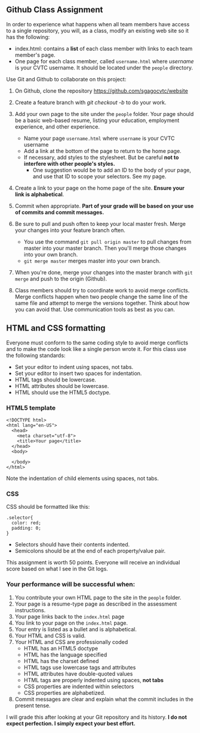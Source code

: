 ## Github Class Assignment

In order to experience what happens when all team members have access to a single repository, you will, as a class, modify an existing web site so it has the following:

* index.html: contains a **list** of each class member with links to each team member's page.
* One page for each class member, called `username.html` where *username* is your CVTC username. It should be located under the `people` directory.

Use Git and Github to collaborate on this project:

1. On Github, clone the repository <https://github.com/sgagocvtc/website>

2. Create a feature branch with *git checkout -b* to do your work.

3. Add your own page to the site under the `people` folder. Your page should be a basic web-based resume, listing your education, employment experience, and other experience.
    * Name your page `username.html` where `username` is your CVTC username
    * Add a link at the bottom of the page to return to the home page.
    * If necessary, add styles to the stylesheet. But be careful **not to interfere with other people's styles.** 
       * One suggestion would be to add an ID to the body of your page, and use that ID to scope your selectors. See my page.

4. Create a link to your page on the home page of the site. **Ensure your link is alphabetical**.

5. Commit when appropriate. **Part of your grade will be based on your use of commits and commit messages.**
5. Be sure to pull and push often to keep your local master fresh. Merge your changes into your feature branch often. 
    * You use the command `git pull origin master` to pull changes from master into your master branch. Then you'll merge those changes into your own branch.
    * `git merge master` merges master into your own branch.
6. When you're done, merge your changes into the master branch with `git merge`  and push to the origin (Github).
8. Class members should try to coordinate work to avoid merge conflicts. Merge conflicts happen when two people change the same line of the same file and attempt to merge the versions together. Think about how you can avoid that. Use communication tools as best as you can.

## HTML and CSS formatting

Everyone  must conform to the same coding style to avoid merge conflicts and to make the code look like a single person wrote it. For this class use the following standards:

* Set your editor to indent using spaces, not tabs.
* Set your editor to insert two spaces for indentation.
* HTML tags should be lowercase.
* HTML attributes should be lowercase.
* HTML should use the HTML5 doctype.

### HTML5 template

~~~
<!DOCTYPE html>
<html lang="en-US">
  <head>
    <meta charset="utf-8">
    <title>Your page</title>
  </head>
  <body>
  
  </body>
</html>
~~~

Note the indentation of child elements using spaces, not tabs.

### CSS

CSS should be formatted like this:

~~~
.selector{
  color: red;
  padding: 0;
}
~~~

* Selectors should have their contents indented.
* Semicolons should be at the end of each property/value pair.

This assignment is worth 50 points. Everyone will receive an individual score based on what I see in the Git logs. 

### Your performance will be successful when:

1. You contribute your own HTML page to the site in the `people` folder.
2. Your page is a resume-type page as described in the assessment instructions.
2. Your page links back to the `index.html` page
2. You link to your page on the `index.html` page. 
4. Your entry is listed as a bullet and is alphabetical.
3. Your HTML and CSS is valid.
4. Your HTML and CSS are professionally coded
    * HTML has an HTML5 doctype
    * HTML has the language specified
    * HTML has the charset defined
    * HTML tags use lowercase tags and attributes
    * HTML attributes have double-quoted values
    * HTML tags are properly indented using spaces, **not tabs**
    * CSS properties are indented within selectors
    * CSS properties are alphabetized.
5. Commit messages are clear and explain what the commit includes in the present tense. 

I will grade this after looking at your Git repository and its history. **I do not expect perfection. I simply expect your best effort.**
